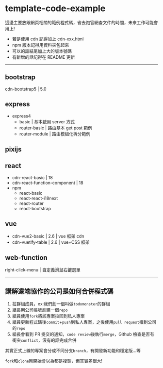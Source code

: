 # template-code-example

這邊主要放跟網頁相關的範例程式碼，省去跑官網查文件的時間，未來工作可能會用上!

- 若是使用 cdn 記得加上 cdn-xxx.html
- npm 版本記得用資料夾包起來
- 可以的話結尾加上大的版本號碼
- 有新增的話記得在 README 更新

---

## bootstrap

cdn-bootstrap5 | 5.0

## express

- express4
  - basic | 基本啟用 server 方式
  - router-basic | 路由基本 get post 範例
  - router-module | 路由模組化拆分範例
  <!-- - body-parser | 後端編碼轉換範例，各版本比較 -->
  <!-- - multer | 後端上傳圖片/檔案範例，用 multer 套件 -->

## pixijs

## react

- cdn-react-basic | 18
- cdn-react-function-component | 18
- npm
  - react-basic
  - react-react-i18next
  - react-router
  - react-bootstrap

## vue

- cdn-vue2-basic | 2.6 | vue 框架 cdn
- cdn-vuetify-table | 2.6 | vue+CSS 框架

## web-function

right-click-menu | 自定義滑鼠右鍵選單

---

## 講解遠端協作的公司是如何合併程式碼

1. 拉群組成員，ex:我們創一個叫做`todomonster`的群組
2. 組長用公司帳號創建一個`repo`
3. 組員使用`fork`將該專案拉回到私人專案
4. 組員更新程式碼後`commit`+`push`到私人專案，之後使用`pull request`推到公司的`repo`
5. 組長會看到 PR 提交的通知，`code review`後執行`merge`，Github 檢查是否有衝突`conflict`，沒有的話完成合併

其實正式上線的專案會分成不同分支`branch`，有開發新功能和穩定版...等

`fork`和`clone`剛開始會以為都是複製，但其實差很大!
